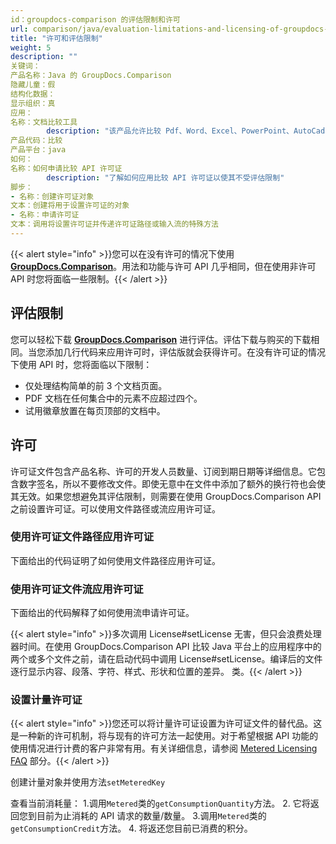 ```yaml
---
id：groupdocs-comparison 的评估限制和许可
url: comparison/java/evaluation-limitations-and-licensing-of-groupdocs-comparison
title: "许可和评估限制"
weight: 5
description: ""
关键词：
产品名称：Java 的 GroupDocs.Comparison
隐藏儿童：假
结构化数据：
显示组织：真
应用：
名称：文档比较工具
        description: "该产品允许比较 Pdf、Word、Excel、PowerPoint、AutoCad、图像、代码和更多文件格式。比较 API 还支持接受或拒绝更改、提取文档信息和生成比较报告"
产品代码：比较
产品平台：java
如何：
名称：如何申请比较 API 许可证
        description: "了解如何应用比较 API 许可证以使其不受评估限制"
脚步：
- 名称：创建许可证对象
文本：创建将用于设置许可证的对象
- 名称：申请许可证
文本：调用将设置许可证并传递许可证路径或输入流的特殊方法
---
```

{{< alert style="info" >}}您可以在没有许可的情况下使用 **[GroupDocs.Comparison](https://products.groupdocs.com/comparison)**。用法和功能与许可 API 几乎相同，但在使用非许可 API 时您将面临一些限制。{{< /alert >}}

## 评估限制

您可以轻松下载 **[GroupDocs.Comparison](https://products.groupdocs.com/comparison/java)** 进行评估。评估下载与购买的下载相同。当您添加几行代码来应用许可时，评估版就会获得许可。在没有许可证的情况下使用 API 时，您将面临以下限制：

* 仅处理结构简单的前 3 个文档页面。
* PDF 文档在任何集合中的元素不应超过四个。
* 试用徽章放置在每页顶部的文档中。

## 许可

许可证文件包含产品名称、许可的开发人员数量、订阅到期日期等详细信息。它包含数字签名，所以不要修改文件。即使无意中在文件中添加了额外的换行符也会使其无效。如果您想避免其评估限制，则需要在使用 GroupDocs.Comparison API 之前设置许可证。可以使用文件路径或流应用许可证。

### 使用许可证文件路径应用许可证

下面给出的代码证明了如何使用文件路径应用许可证。

<script src="https://gist.github.com/groupdocs-comparison-gists/2aa6cce718010e6cf2f4ab7c302eb9ec.js"></script>

### 使用许可证文件流应用许可证

下面给出的代码解释了如何使用流申请许可证。

<script src="https://gist.github.com/groupdocs-comparison-gists/49086ed66a09eef3d6c994f4b9619158.js"></script>

{{< alert style="info" >}}多次调用 License#setLicense 无害，但只会浪费处理器时间。在使用 GroupDocs.Comparison API 比较 Java 平台上的应用程序中的两个或多个文件之前，请在启动代码中调用 License#setLicense。编译后的文件逐行显示内容、段落、字符、样式、形状和位置的差异。
类。{{< /alert >}}

### 设置计量许可证

{{< alert style="info" >}}您还可以将计量许可证设置为许可证文件的替代品。这是一种新的许可机制，将与现有的许可方法一起使用。对于希望根据 API 功能的使用情况进行计费的客户非常有用。有关详细信息，请参阅 [Metered Licensing FAQ](https://purchase.groupdocs.com/faqs/licensing/metered) 部分。{{< /alert >}}

创建计量对象并使用方法`setMeteredKey`

<script src="https://gist.github.com/groupdocs-comparison-gists/66fea81ce49f8f21712694c3e84060fb.js"></script>

查看当前消耗量：
1.调用`Metered`类的`getConsumptionQuantity`方法。
2. 它将返回您到目前为止消耗的 API 请求的数量/数量。
3.调用`Metered`类的`getConsumptionCredit`方法。
4. 将返还您目前已消费的积分。

<script src="https://gist.github.com/groupdocs-comparison-gists/0d513af900199bea0cf9ee1a46a61912.js"></script>

